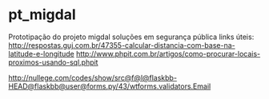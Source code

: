 # pt_migdal
Prototipação do projeto migdal soluções em segurança pública
links úteis:
http://respostas.guj.com.br/47355-calcular-distancia-com-base-na-latitude-e-longitude
http://www.phpit.com.br/artigos/como-procurar-locais-proximos-usando-sql.phpit


http://nullege.com/codes/show/src@f@l@flaskbb-HEAD@flaskbb@user@forms.py/43/wtforms.validators.Email
